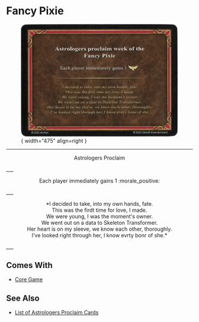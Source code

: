 # Fancy Pixie

<figure markdown="span">

![Fancy Pixie](../assets/astrologers_proclaim-fancy_pixie.webp){ width="475" align=right }

</figure>

___
<p style="text-align: center;" markdown>Astrologers Proclaim</p>
___
<p style="text-align: center;" markdown>Each player immediately gains 1 :morale_positive:</p>
___
<p style="text-align: center;" markdown>*I decided to take, into my own hands, fate.<br>This was the firdt time for love, I made.<br>We were young, I was the moment's owner.<br>We went out on a data to Skeleton Transformer.<br>Her heart is on my sleeve, we know each other, thoroughly.<br>I've looked right through her, I know evrty bonr of she.*</p>
___


## Comes With

- [Core Game](../content.md)


## See Also

- [List of Astrologers Proclaim Cards](index.md)
